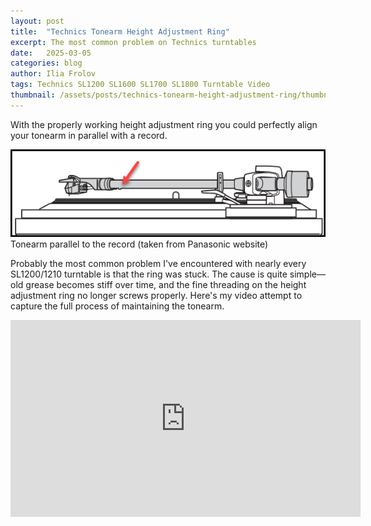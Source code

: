 ```yaml
---
layout: post
title:  "Technics Tonearm Height Adjustment Ring"
excerpt: The most common problem on Technics turntables
date:   2025-03-05
categories: blog
author: Ilia Frolov
tags: Technics SL1200 SL1600 SL1700 SL1800 Turntable Video
thumbnail: /assets/posts/technics-tonearm-height-adjustment-ring/thumbnail.jpg
---
```


With the properly working height adjustment ring you could perfectly align your tonearm in parallel with a record. 

<div class="blogPostImage">
<img src="/assets/posts/technics-tonearm-height-adjustment-ring/tonearm_parallel.png" alt="Technics Tonearm parallel to the record"/>
<div class="blogPostImageTitle">Tonearm parallel to the record (taken from Panasonic website)</div>
</div>

Probably the most common problem I've encountered with nearly every SL1200/1210 turntable is that the ring was stuck. The cause is quite simple—old grease becomes stiff over time, and the fine threading on the height adjustment ring no longer screws properly. Here's my video attempt to capture the full process of maintaining the tonearm.

<div class="embedded-video">
<iframe width="560" height="315" src="https://www.youtube.com/embed/xpd4BmoOFWs?si=OEYZD-2_98zZ4_IS" title="YouTube video player" frameborder="0" allow="accelerometer; autoplay; clipboard-write; encrypted-media; gyroscope; picture-in-picture; web-share" referrerpolicy="strict-origin-when-cross-origin" allowfullscreen></iframe>
</div>